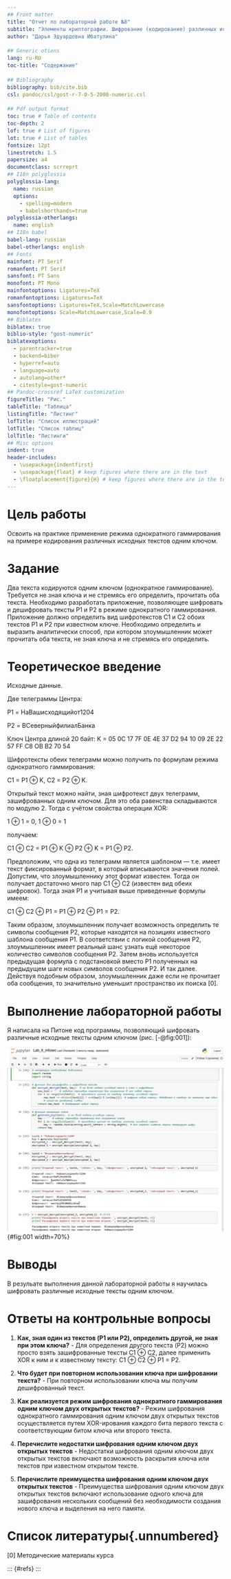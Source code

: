```yaml
---
## Front matter
title: "Отчет по лабораторной работе №8"
subtitle: "Элементы криптографии. Шифрование (кодирование) различных исходных текстов одним ключом"
author: "Дарья Эдуардовна Ибатулина"

## Generic otions
lang: ru-RU
toc-title: "Содержание"

## Bibliography
bibliography: bib/cite.bib
csl: pandoc/csl/gost-r-7-0-5-2008-numeric.csl

## Pdf output format
toc: true # Table of contents
toc-depth: 2
lof: true # List of figures
lot: true # List of tables
fontsize: 12pt
linestretch: 1.5
papersize: a4
documentclass: scrreprt
## I18n polyglossia
polyglossia-lang:
  name: russian
  options:
	- spelling=modern
	- babelshorthands=true
polyglossia-otherlangs:
  name: english
## I18n babel
babel-lang: russian
babel-otherlangs: english
## Fonts
mainfont: PT Serif
romanfont: PT Serif
sansfont: PT Sans
monofont: PT Mono
mainfontoptions: Ligatures=TeX
romanfontoptions: Ligatures=TeX
sansfontoptions: Ligatures=TeX,Scale=MatchLowercase
monofontoptions: Scale=MatchLowercase,Scale=0.9
## Biblatex
biblatex: true
biblio-style: "gost-numeric"
biblatexoptions:
  - parentracker=true
  - backend=biber
  - hyperref=auto
  - language=auto
  - autolang=other*
  - citestyle=gost-numeric
## Pandoc-crossref LaTeX customization
figureTitle: "Рис."
tableTitle: "Таблица"
listingTitle: "Листинг"
lofTitle: "Список иллюстраций"
lotTitle: "Список таблиц"
lolTitle: "Листинги"
## Misc options
indent: true
header-includes:
  - \usepackage{indentfirst}
  - \usepackage{float} # keep figures where there are in the text
  - \floatplacement{figure}{H} # keep figures where there are in the text
---
```


# Цель работы

Освоить на практике применение режима однократного гаммирования на примере кодирования различных исходных текстов одним ключом.

# Задание

Два текста кодируются одним ключом (однократное гаммирование). Требуется не зная ключа и не стремясь его определить, прочитать оба текста. Необходимо разработать приложение, позволяющее шифровать и дешифровать тексты P1 и P2 в режиме однократного гаммирования. Приложение должно определить вид шифротекстов C1 и C2 обоих текстов P1 и P2 при известном ключе. Необходимо определить и выразить аналитически способ, при котором злоумышленник может прочитать оба текста, не зная ключа и не стремясь его определить.

# Теоретическое введение

Исходные данные.

Две телеграммы Центра:

P1 = НаВашисходящийот1204

P2 = ВСеверныйфилиалБанка

Ключ Центра длиной 20 байт: K = 05 0C 17 7F 0E 4E 37 D2 94 10 09 2E 22 57 FF C8 OB B2 70 54

Шифротексты обеих телеграмм можно получить по формулам режима однократного гаммирования:

C1 = P1 ⊕ K,
C2 = P2 ⊕ K.

Открытый текст можно найти, зная шифротекст двух телеграмм, зашифрованных одним ключом. Для это оба равенства складываются по модулю 2. Тогда с учётом свойства операции XOR:

1 ⊕ 1 = 0, 1 ⊕ 0 = 1

получаем:

C1 ⊕ C2 = P1 ⊕ K ⊕ P2 ⊕ K = P1 ⊕ P2.

Предположим, что одна из телеграмм является шаблоном — т.е. имеет текст фиксированный формат, в который вписываются значения полей. Допустим, что злоумышленнику этот формат известен. Тогда он получает достаточно много пар C1 ⊕ C2 (известен вид обеих шифровок). Тогда зная P1 и учитывая выше приведенные формулы имеем:

C1 ⊕ C2 ⊕ P1 = P1 ⊕ P2 ⊕ P1 = P2.

Таким образом, злоумышленник получает возможность определить те символы сообщения P2, которые находятся на позициях известного шаблона сообщения P1. В соответствии с логикой сообщения P2, злоумышленник имеет реальный шанс узнать ещё некоторое количество символов сообщения P2. Затем вновь используется предыдущая формула с подстановкой вместо P1 полученных на предыдущем шаге новых символов сообщения P2. И так далее. Действуя подобным образом, злоумышленник даже если не прочитает оба сообщения, то значительно уменьшит пространство их поиска [0].

# Выполнение лабораторной работы

Я написала на Питоне код программы, позволяющий шифровать различные исходные тексты одним ключом (рис. [-@fig:001]):

![Код программы, написанной на языке программирования Python для выполнения задания](image/1.jpg){#fig:001 width=70%}

# Выводы

В резульате выполнения данной лабораторной работы я научилась шифровать различные исходные тексты одним ключом.

# Ответы на контрольные вопросы

1. **Как, зная один из текстов (P1 или P2), определить другой, не зная при этом ключа?** - Для определения другого текста (P2) можно просто взять зашифрованные тексты C1 ⊕ C2, далее применить XOR к ним и к известному тексту: C1 ⊕ C2 ⊕ P1 = P2.

2. **Что будет при повторном использовании ключа при шифровании текста?** - При повторном использовании ключа мы получим дешифрованный текст.

3. **Как реализуется режим шифрования однократного гаммирования одним ключом двух открытых текстов?** - Режим шифрования однократного гаммирования одним ключом двух открытых текстов осуществляется путем XOR-ирования каждого бита первого текста с соответствующим битом ключа или второго текста.

4. **Перечислите недостатки шифрования одним ключом двух открытых текстов** - Недостатки шифрования одним ключом двух открытых текстов включают возможность раскрытия ключа или текстов при известном открытом тексте.

5. **Перечислите преимущества шифрования одним ключом двух открытых текстов** - Преимущества шифрования одним ключом двух открытых текстов включают использование одного ключа для зашифрования нескольких сообщений без необходимости создания нового ключа и выделения на него памяти.

# Список литературы{.unnumbered}

[0] Методические материалы курса

::: {#refs}
:::

